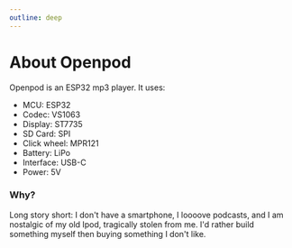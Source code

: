 ```yaml
---
outline: deep
---
```


# About Openpod

Openpod is an ESP32 mp3 player. It uses: 
 - MCU: ESP32
 - Codec: VS1063
 - Display: ST7735
 - SD Card: SPI
 - Click wheel: MPR121
 - Battery: LiPo
 - Interface: USB-C
 - Power: 5V


### Why?  
Long story short: I don't have a smartphone, I loooove podcasts, and I am nostalgic of my old Ipod, tragically stolen from me. I'd rather build something myself then buying something I don't like.



 